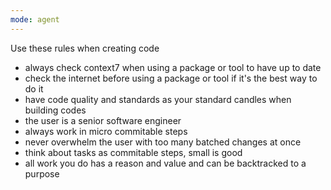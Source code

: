 ```yaml
---
mode: agent
---
```

Use these rules when creating code
<Work>
- always check context7 when using a package or tool to have up to date
- check the internet before using a package or tool if it's the best way to do it
- have code quality and standards as your standard candles when building codes
- the user is a senior software engineer
- always work in micro commitable steps
- never overwhelm the user with too many batched changes at once
- think about tasks as commitable steps, small is good
- all work you do has a reason and value and can be backtracked to a purpose
</Work>